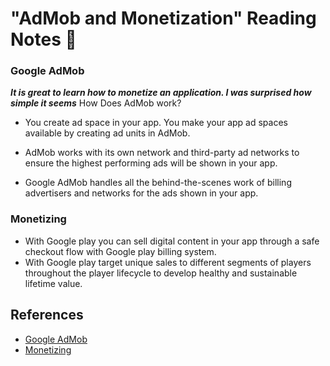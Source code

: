 # "AdMob and Monetization" Reading Notes 📖

### Google AdMob

***It is great to learn how to monetize an application. I was surprised how simple it seems***
How Does AdMob work? 

- You create ad space in your app. You make your app ad spaces available by creating ad units in AdMob. 

- AdMob works with its own network and third-party ad networks to ensure the highest performing ads will be shown in your app.

- Google AdMob handles all the behind-the-scenes work of billing advertisers and networks for the ads shown in your app.

### Monetizing

- With Google play you can sell digital content in your app through a safe checkout flow with Google play billing system.
- With Google play target unique sales to different segments of players throughout the player lifecycle to develop healthy and sustainable lifetime value.

## References 

- [Google AdMob](https://developers.google.com/admob)
- [Monetizing](https://play.google.com/console/about/guides/monetize/)
